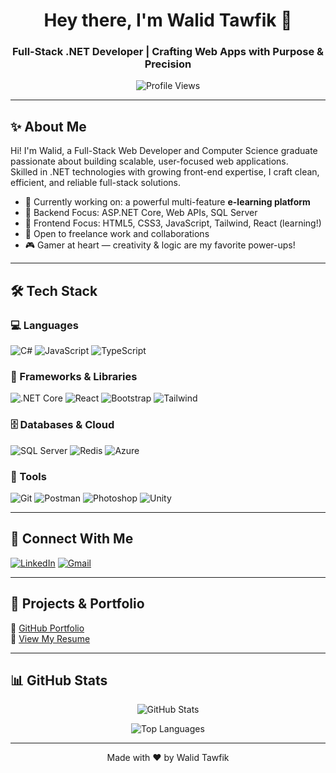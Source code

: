 <h1 align="center">Hey there, I'm Walid Tawfik 👋</h1>
<h3 align="center">Full-Stack .NET Developer | Crafting Web Apps with Purpose & Precision</h3>

<p align="center">
  <img src="https://komarev.com/ghpvc/?username=walidtawfik1&label=Visitors&color=0e75b6&style=flat" alt="Profile Views" />
</p>

---

## ✨ About Me

Hi! I'm Walid, a Full-Stack Web Developer and Computer Science graduate passionate about building scalable, user-focused web applications.  
Skilled in .NET technologies with growing front-end expertise, I craft clean, efficient, and reliable full-stack solutions.

- 🚀 Currently working on: a powerful multi-feature **e-learning platform**
- 🔧 Backend Focus: ASP.NET Core, Web APIs, SQL Server
- 🎨 Frontend Focus: HTML5, CSS3, JavaScript, Tailwind, React (learning!)
- 🎯 Open to freelance work and collaborations
- 🎮 Gamer at heart — creativity & logic are my favorite power-ups!

---

## 🛠 Tech Stack

### 💻 Languages
![C#](https://img.shields.io/badge/C%23-239120?style=for-the-badge&logo=c-sharp&logoColor=white)
![JavaScript](https://img.shields.io/badge/JavaScript-F7DF1E?style=for-the-badge&logo=javascript&logoColor=black)
![TypeScript](https://img.shields.io/badge/TypeScript-3178C6?style=for-the-badge&logo=typescript&logoColor=white)

### 🧱 Frameworks & Libraries
![.NET Core](https://img.shields.io/badge/.NET-512BD4?style=for-the-badge&logo=dotnet&logoColor=white)
![React](https://img.shields.io/badge/React-20232A?style=for-the-badge&logo=react&logoColor=61DAFB)
![Bootstrap](https://img.shields.io/badge/Bootstrap-563D7C?style=for-the-badge&logo=bootstrap&logoColor=white)
![Tailwind](https://img.shields.io/badge/TailwindCSS-38B2AC?style=for-the-badge&logo=tailwind-css&logoColor=white)

### 🗄 Databases & Cloud
![SQL Server](https://img.shields.io/badge/SQL%20Server-CC2927?style=for-the-badge&logo=microsoftsqlserver&logoColor=white)
![Redis](https://img.shields.io/badge/Redis-DC382D?style=for-the-badge&logo=redis&logoColor=white)
![Azure](https://img.shields.io/badge/Azure-0078D4?style=for-the-badge&logo=microsoftazure&logoColor=white)

### 🧰 Tools
![Git](https://img.shields.io/badge/Git-F05032?style=for-the-badge&logo=git&logoColor=white)
![Postman](https://img.shields.io/badge/Postman-FF6C37?style=for-the-badge&logo=postman&logoColor=white)
![Photoshop](https://img.shields.io/badge/Photoshop-31A8FF?style=for-the-badge&logo=adobephotoshop&logoColor=white)
![Unity](https://img.shields.io/badge/Unity-000000?style=for-the-badge&logo=unity&logoColor=white)

---

## 🔗 Connect With Me

[![LinkedIn](https://img.shields.io/badge/Walid%20Tawfik-0077B5?style=for-the-badge&logo=linkedin&logoColor=white)](https://www.linkedin.com/in/walid-tawfik-a320s/)
[![Gmail](https://img.shields.io/badge/Email-D14836?style=for-the-badge&logo=gmail&logoColor=white)](mailto:walidtawfik362@gmail.com)

---

## 📂 Projects & Portfolio

📌 [GitHub Portfolio](https://github.com/WalidTawfik1)  
📄 [View My Resume](https://docs.google.com/document/d/1WH-GvKs2p0AQYO4LE19l-h2RS1pZDtknnbpCMPTJP_w/edit?usp=sharing)

---

## 📊 GitHub Stats

<p align="center">
  <img src="https://github-readme-stats.vercel.app/api?username=walidtawfik1&show_icons=true&theme=tokyonight" alt="GitHub Stats" />
</p>
<p align="center">
  <img src="https://github-readme-stats.vercel.app/api/top-langs/?username=walidtawfik1&layout=compact&theme=tokyonight" alt="Top Languages" />
</p>

---

<p align="center">Made with ❤️ by Walid Tawfik</p>
